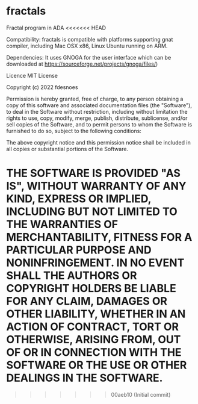 # fractals
Fractal program in ADA
<<<<<<< HEAD

Compatibility: 
fractals is compatible with platforms supporting gnat compiler, including Mac OSX x86, Linux Ubuntu running on ARM.

Dependencies: 
It uses GNOGA for the user interface which can be downloaded at
https://sourceforge.net/projects/gnoga/files/)

Licence
MIT License

Copyright (c) 2022 fdesnoes

Permission is hereby granted, free of charge, to any person obtaining a copy
of this software and associated documentation files (the "Software"), to deal
in the Software without restriction, including without limitation the rights
to use, copy, modify, merge, publish, distribute, sublicense, and/or sell
copies of the Software, and to permit persons to whom the Software is
furnished to do so, subject to the following conditions:

The above copyright notice and this permission notice shall be included in all
copies or substantial portions of the Software.

THE SOFTWARE IS PROVIDED "AS IS", WITHOUT WARRANTY OF ANY KIND, EXPRESS OR
IMPLIED, INCLUDING BUT NOT LIMITED TO THE WARRANTIES OF MERCHANTABILITY,
FITNESS FOR A PARTICULAR PURPOSE AND NONINFRINGEMENT. IN NO EVENT SHALL THE
AUTHORS OR COPYRIGHT HOLDERS BE LIABLE FOR ANY CLAIM, DAMAGES OR OTHER
LIABILITY, WHETHER IN AN ACTION OF CONTRACT, TORT OR OTHERWISE, ARISING FROM,
OUT OF OR IN CONNECTION WITH THE SOFTWARE OR THE USE OR OTHER DEALINGS IN THE
SOFTWARE.
=======
>>>>>>> 00aeb10 (Initial commit)
